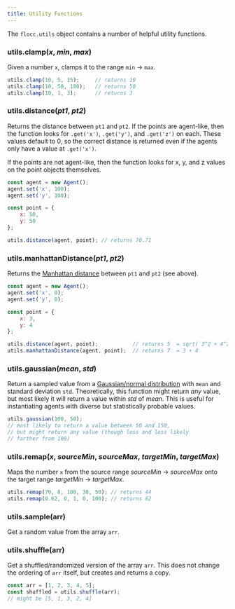```yaml
---
title: Utility Functions
---
```


The `flocc.utils` object contains a number of helpful utility functions.

### utils.clamp(_x_, _min_, _max_)

Given a number `x`, clamps it to the range `min` &rarr; `max`.

```js
utils.clamp(10, 5, 15);     // returns 10
utils.clamp(10, 50, 100);   // returns 50
utils.clamp(10, 1, 3);      // returns 3
```

### utils.distance(_pt1_, _pt2_)

Returns the distance between `pt1` and `pt2`. If the points are agent-like, then the function looks for `.get('x')`, `.get('y')`, and `.get('z')` on each. These values default to 0, so the correct distance is returned even if the agents only have a value at `.get('x')`.

If the points are not agent-like, then the function looks for x, y, and z values on the point objects themselves.

```js
const agent = new Agent();
agent.set('x', 100);
agent.set('y', 100);

const point = {
    x: 50,
    y: 50
};

utils.distance(agent, point); // returns 70.71
```

### utils.manhattanDistance(_pt1_, _pt2_)

Returns the [Manhattan distance](https://en.wikipedia.org/wiki/Taxicab_geometry) between `pt1` and `pt2` (see above).

```js
const agent = new Agent();
agent.set('x', 0);
agent.set('y', 0);

const point = {
    x: 3,
    y: 4
};

utils.distance(agent, point);           // returns 5  = sqrt( 3^2 + 4^2 )
utils.manhattanDistance(agent, point);  // returns 7  = 3 + 4
```

### utils.gaussian(_mean_, _std_)

Return a sampled value from a [Gaussian/normal distribution](https://en.wikipedia.org/wiki/Normal_distribution) with `mean` and standard deviation `std`. Theoretically, this function might return _any_ value, but most likely it will return a value within _std_ of _mean_. This is useful for instantiating agents with diverse but statistically probable values.

```js
utils.gaussian(100, 50);
// most likely to return a value between 50 and 150,
// but might return any value (though less and less likely
// farther from 100)
```

### utils.remap(_x_, _sourceMin_, _sourceMax_, _targetMin_, _targetMax_)

Maps the number `x` from the source range _sourceMin_ &rarr; _sourceMax_ onto the target range _targetMin_ &rarr; _targetMax_.

```js
utils.remap(70, 0, 100, 30, 50); // returns 44
utils.remap(0.62, 0, 1, 0, 100); // returns 62
```

### utils.sample(arr)

Get a random value from the array `arr`.

### utils.shuffle(arr)

Get a shuffled/randomized version of the array `arr`. This does not change the ordering of `arr` itself, but creates and returns a copy.

```js
const arr = [1, 2, 3, 4, 5];
const shuffled = utils.shuffle(arr);
// might be [5, 1, 3, 2, 4]
```